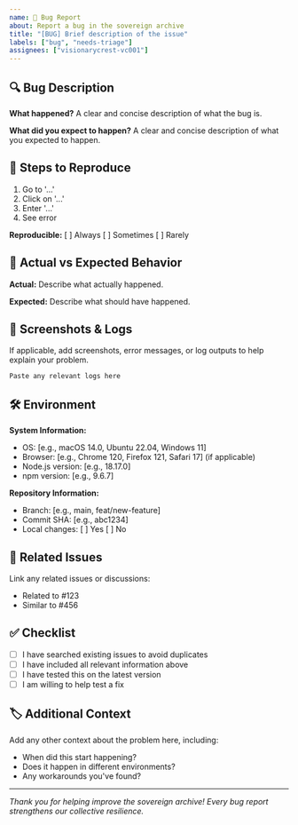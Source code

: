 ```yaml
---
name: 🐞 Bug Report
about: Report a bug in the sovereign archive
title: "[BUG] Brief description of the issue"
labels: ["bug", "needs-triage"]
assignees: ["visionarycrest-vc001"]
---
```


## 🔍 Bug Description

**What happened?**
A clear and concise description of what the bug is.

**What did you expect to happen?**
A clear and concise description of what you expected to happen.

## 📜 Steps to Reproduce

1. Go to '...'
2. Click on '...'
3. Enter '...'
4. See error

**Reproducible:** [ ] Always [ ] Sometimes [ ] Rarely

## 🎯 Actual vs Expected Behavior

**Actual:**
Describe what actually happened.

**Expected:**
Describe what should have happened.

## 📸 Screenshots & Logs

If applicable, add screenshots, error messages, or log outputs to help explain your problem.

```
Paste any relevant logs here
```

## 🛠 Environment

**System Information:**
- OS: [e.g., macOS 14.0, Ubuntu 22.04, Windows 11]
- Browser: [e.g., Chrome 120, Firefox 121, Safari 17] (if applicable)
- Node.js version: [e.g., 18.17.0]
- npm version: [e.g., 9.6.7]

**Repository Information:**
- Branch: [e.g., main, feat/new-feature]
- Commit SHA: [e.g., abc1234]
- Local changes: [ ] Yes [ ] No

## 🔗 Related Issues

Link any related issues or discussions:
- Related to #123
- Similar to #456

## ✅ Checklist

- [ ] I have searched existing issues to avoid duplicates
- [ ] I have included all relevant information above
- [ ] I have tested this on the latest version
- [ ] I am willing to help test a fix

## 🏷️ Additional Context

Add any other context about the problem here, including:
- When did this start happening?
- Does it happen in different environments?
- Any workarounds you've found?

---

*Thank you for helping improve the sovereign archive! Every bug report strengthens our collective resilience.*
